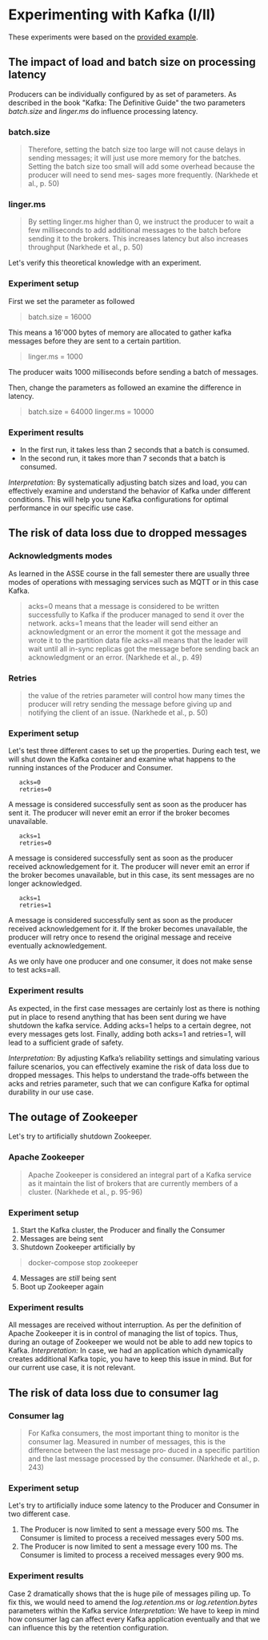 # Experimenting with Kafka (I/II)
These experiments were based on the [provided example](https://github.com/scs-edpo/lab02Part1-kafka-producer-consumer).

## The impact of load and batch size on processing latency
Producers can be individually configured by as set of parameters. As described in the book "Kafka: The Definitive Guide"
the two parameters *batch.size* and *linger.ms* do influence processing latency.

### batch.size
> Therefore, setting the batch size too large will not cause delays in sending messages; it will just use more memory for the batches. Setting the batch size too small will add some overhead because the producer will need to send mes‐ sages more frequently. (Narkhede et al., p. 50)

### linger.ms
> By setting linger.ms higher than 0, we instruct the producer to wait a few milliseconds to add additional messages to the batch before sending it to the brokers. This increases latency but also increases throughput (Narkhede et al., p. 50)

Let's verify this theoretical knowledge with an experiment. 

### Experiment setup
First we set the parameter as followed
> batch.size = 16000

This means a 16'000 bytes of memory are allocated to gather kafka messages before they are sent to a certain partition.

> linger.ms = 1000

The producer waits 1000 milliseconds before sending a batch of messages.

Then, change the parameters as followed an examine the difference in latency.
> batch.size = 64000
> linger.ms = 10000

### Experiment results
* In the first run, it takes less than 2 seconds that a batch is consumed.
* In the second run, it takes more than 7 seconds that a batch is consumed.

*Interpretation:* By systematically adjusting batch sizes and load, you can effectively examine and understand the behavior of Kafka under different conditions. This will help you tune Kafka configurations for optimal performance in our specific use case.

## The risk of data loss due to dropped messages

### Acknowledgments modes
As learned in the ASSE course in the fall semester there are usually three modes of operations with messaging services such as MQTT or in this case Kafka.

> acks=0 means that a message is considered to be written successfully to Kafka if the producer managed to send it over the network.
> acks=1 means that the leader will send either an acknowledgment or an error the moment it got the message and wrote it to the partition data file
> acks=all means that the leader will wait until all in-sync replicas got the message before sending back an acknowledgment or an error. (Narkhede et al., p. 49)

### Retries
> the value of the retries parameter will control how many times the producer will retry sending the message before giving up and notifying the client of an issue. (Narkhede et al., p. 50)

### Experiment setup
Let's test three different cases to set up the properties. During each test, we will shut down the Kafka container and examine what happens to the running instances of the Producer and Consumer.
```properties
   acks=0
   retries=0
```
A message is considered successfully sent as soon as the producer has sent it. The producer will never emit an error if the broker becomes unavailable.

```properties
   acks=1
   retries=0
```
A message is considered successfully sent as soon as the producer received acknowledgement for it. The producer will never emit an error if the broker becomes unavailable, but in this case, its sent messages are no longer acknowledged.

```properties
   acks=1
   retries=1
```
A message is considered successfully sent as soon as the producer received acknowledgement for it. If the broker becomes unavailable, the producer will retry once to resend the original message and receive eventually acknowledgement. 

As we only have one producer and one consumer, it does not make sense to test acks=all.

### Experiment results
As expected, in the first case messages are certainly lost as there is nothing put in place to resend anything that has been sent during we have shutdown the kafka service. Adding acks=1 helps to a certain degree, not every messages gets lost. Finally, adding both acks=1 and retries=1, will lead to a sufficient grade of safety.

*Interpretation:* By adjusting Kafka’s reliability settings and simulating various failure scenarios, you can effectively examine the risk of data loss due to dropped messages. This helps to understand the trade-offs between the acks and retries parameter, such that we can configure Kafka for optimal durability in our use case.

## The outage of Zookeeper
Let's try to artificially shutdown Zookeeper.

### Apache Zookeeper
> Apache Zookeeper is considered an integral part of a Kafka service as it maintain the list of brokers that are currently members of a cluster. (Narkhede et al., p. 95-96)

### Experiment setup
1. Start the Kafka cluster, the Producer and finally the Consumer
2. Messages are being sent
3. Shutdown Zookeeper artificially by
> docker-compose stop zookeeper
4. Messages are *still* being sent
5. Boot up Zookeeper again

### Experiment results
All messages are received without interruption. As per the definition of Apache Zookeeper it is in control of managing the list of topics. Thus, during an outage of Zookeeper we would not be able to add new topics to Kafka.
*Interpretation:* In case, we had an application which dynamically creates additional Kafka topic, you have to keep this issue in mind. But for our current use case, it is not relevant.

## The risk of data loss due to consumer lag
### Consumer lag
> For Kafka consumers, the most important thing to monitor is the consumer lag. Measured in number of messages, this is the difference between the last message pro‐ duced in a specific partition and the last message processed by the consumer. (Narkhede et al., p. 243)

### Experiment setup
Let's try to artificially induce some latency to the Producer and Consumer in two different case.

1. The Producer is now limited to sent a message every 500 ms. The Consumer is limited to process a received messages every 500 ms.
2. The Producer is now limited to sent a message every 100 ms. The Consumer is limited to process a received messages every 900 ms.

### Experiment results
Case 2 dramatically shows that the is huge pile of messages piling up. To fix this, we would need to amend the *log.retention.ms* or *log.retention.bytes* parameters within the Kafka service
*Interpretation:* We have to keep in mind how consumer lag can affect every Kafka application eventually and that we can influence this by the retention configuration.
